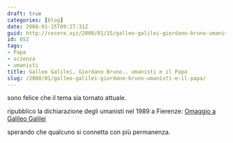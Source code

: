 ```yaml
---
draft: true
categories: [blog]
date: 2008-01-15T09:27:31Z
guid: http://cecere.xyz/2008/01/15/galleo-galilei-giordano-bruno-umanisti-e-il-papa/
id: 652
tags:
- Papa
- scienza
- umanisti
title: Galleo Galilei, Giordano Bruno.. umanisti e il Papa
slug: /2008/01/galleo-galilei-giordano-bruno-umanisti-e-il-papa/
---
```


sono felice che il tema sia tornato attuale.

ripubblico la dichiarazione degli umanisti nel 1989 a Fierenze: [Omaggio a Galileo Galilei](http://www.terra2.tv/2008/01/15/omaggio-a-galileo-galilei/)

sperando che qualcuno si connetta con più permanenza.